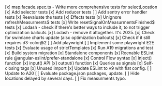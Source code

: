 [x] map.facade.spec.ts - Write more comprehensive tests for selectLocation
[x] Add selector tests
[x] Add reducer tests
[ ] Add sentry error handler tests
[x] Reevaluate the tests
[x] Effects tests
    [x] Unignore refreshMeasurments$ tests
    [x] Write resetSignalOnMeasurmentsFinished$ tests
[x] Lodash - check if there's better ways to include it, to not trigger optimization bailouts
[x] Lodash - remove it altogether. It's 2025.
[x] Check for swimlane charts update (also optimization bailouts)
    [x] Check if it still requires d3-color@2
[ ] Add playwright
[ ] Implement some playwright E2E tests
[x] Evaluate usage of strictTemplates
[x] Run A19 migrations and test
    [x] Build system migration
    [x] Standalone components
        [x] Reenable ESLint rule @angular-eslint/prefer-standalone
    [x] Control Flow syntax
    [x] inject() function
    [x] input() API
    [x] output() function
    [x] Queries as signals
    [x] Self-closing tags
    [x] Unused import
[x] Update ESLint to v9 with flat config.
[ ] Update to A20
[ ] Evaluate package.json packages, update.
[ ] Hide locations delayed by several days.
[ ] Fix measurments typo.
